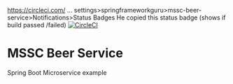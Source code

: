https://circleci.com/ ... settings>springframeworkguru>mssc-beer-service>Notifications>Status Badges
He copied this status badge (shows if build passed /failed) 
[![CircleCI](https://circleci.com/gh/springframeworkguru/mssc-beer-service.svg?style=svg)](https://circleci.com/gh/springframeworkguru/mssc-beer-service)
# MSSC Beer Service

Spring Boot Microservice example
